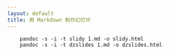 ```yaml
---
layout: default
title: 用 Markdown 制作幻灯片
---
```


        pandoc -s -i -t slidy 1.md -o slidy.html
        pandoc -s -i -t dzslides 1.md -o dzslides.html

